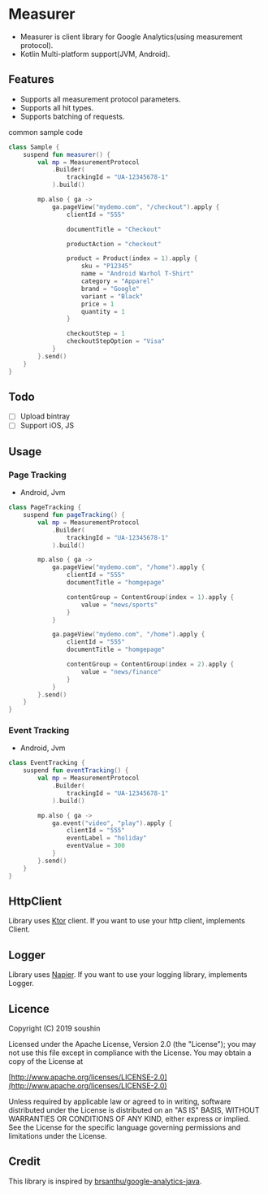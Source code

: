 # Measurer

- Measurer is client library for Google Analytics(using measurement protocol).
- Kotlin Multi-platform support(JVM, Android).

## Features

- Supports all measurement protocol parameters.
- Supports all hit types.
- Supports batching of requests.

common sample code
```kotlin
class Sample {
    suspend fun measurer() {
        val mp = MeasurementProtocol
            .Builder(
                trackingId = "UA-12345678-1"
            ).build()

        mp.also { ga ->
            ga.pageView("mydemo.com", "/checkout").apply {
                clientId = "555"

                documentTitle = "Checkout"

                productAction = "checkout"

                product = Product(index = 1).apply {
                    sku = "P12345"
                    name = "Android Warhol T-Shirt"
                    category = "Apparel"
                    brand = "Google"
                    variant = "Black"
                    price = 1
                    quantity = 1
                }

                checkoutStep = 1
                checkoutStepOption = "Visa"
            }
        }.send()
    }
}
```

## Todo

- [ ] Upload bintray
- [ ] Support iOS, JS

## Usage

### Page Tracking

- Android, Jvm

```kotlin
class PageTracking {
    suspend fun pageTracking() {
        val mp = MeasurementProtocol
            .Builder(
                trackingId = "UA-12345678-1"
            ).build()

        mp.also { ga ->
            ga.pageView("mydemo.com", "/home").apply {
                clientId = "555"
                documentTitle = "homgepage"

                contentGroup = ContentGroup(index = 1).apply {
                    value = "news/sports"
                }
            }

            ga.pageView("mydemo.com", "/home").apply {
                clientId = "555"
                documentTitle = "homgepage"

                contentGroup = ContentGroup(index = 2).apply {
                    value = "news/finance"
                }
            }
        }.send()
    }
}
```

### Event Tracking

- Android, Jvm

```kotlin
class EventTracking {
    suspend fun eventTracking() {
        val mp = MeasurementProtocol
            .Builder(
                trackingId = "UA-12345678-1"
            ).build()

        mp.also { ga ->
            ga.event("video", "play").apply {
                clientId = "555"
                eventLabel = "holiday"
                eventValue = 300
            }
        }.send()
    }
}
```

## HttpClient

Library uses [Ktor](https://ktor.io/clients/http-client.html) client. If you want to use your http client, implements Client.

## Logger

Library uses [Napier](https://github.com/AAkira/Napier). If you want to use your logging library, implements Logger.

## Licence

Copyright (C) 2019 soushin

Licensed under the Apache License, Version 2.0 (the "License"); you may not use this file except in compliance with the License. You may obtain a copy of the License at

[http://www.apache.org/licenses/LICENSE-2.0](http://www.apache.org/licenses/LICENSE-2.0)

Unless required by applicable law or agreed to in writing, software distributed under the License is distributed on an "AS IS" BASIS, WITHOUT WARRANTIES OR CONDITIONS OF ANY KIND, either express or implied. See the License for the specific language governing permissions and limitations under the License.

## Credit

This library is inspired by [brsanthu/google-analytics-java](https://github.com/brsanthu/google-analytics-java).
